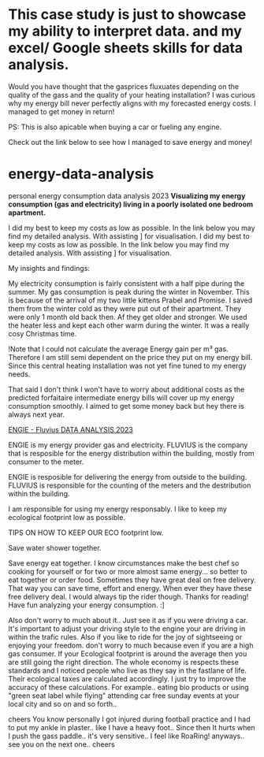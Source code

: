 # This case study is just to showcase my ability to interpret data. and my excel/ Google sheets skills for data analysis.
Would you have thought that the gasprices fluxuates depending on the quality of the gass and the quality of your heating installation?
I was curious why my energy bill never perfectly aligns with my forecasted energy costs. I managed to get money in return!

PS: This is also apicable when buying a car or fueling any engine.

Check out the link below to see how I managed to save energy and money!



# energy-data-analysis
personal energy consumption data analysis 2023
**Visualizing my energy consumption (gas and electricity) living in a poorly isolated one bedroom apartment.**

I did my best to keep my costs as low as possible. In the link below you may find my detailed analysis. With assisting ] for visualisation.
I did my best to keep my costs as low as possible. In the link below you may find my detailed analysis. With assisting ] for visualisation.

My insights and findings:

My electricity consumption is fairly consistent with a half pipe during the summer.
My gas consumption is peak during the winter in November. This is because of the arrival of my two little kittens Prabel and Promise.
I saved them from the winter cold as they were put out of their apartment. They were only 1 month old back then.
Af they get older and stronger. We used the heater less and kept each other warm during the winter. It was a really cosy Christmas time.

!Note that I could not calculate the average Energy gain per m³ gas. Therefore I am still semi dependent on the price they put on my energy bill.
Since this central heating installation was not yet fine tuned to my energy needs.

That said I don't think I won't have to worry about additional costs as the predicted forfaitaire intermediate energy bills will cover up my energy consumption smoothly. I aimed to get some money back but hey there is always next year. 


[ENGIE - Fluvius DATA ANALYSIS 2023](https://docs.google.com/spreadsheets/d/1pbG632t34n9r6gKwSt0QY27bi_hKJYLDwMLuGkyM2tU/edit#gid=994224908)

ENGIE is my energy provider gas and electricity.
FLUVIUS is the company that is resposible for the energy distribution within the building, mostly from consumer to the meter.

ENGIE is resposible for delivering the energy from outside to the building. 
FLUVIUS is responsible for the counting of the meters and the destribution within the building.

I am responsible for using my energy responsably. I like to keep my ecological footprint low as possible.

TIPS ON HOW TO KEEP OUR ECO footprint low.

Save water shower together. 

Save energy eat together. 
I know circumstances make the best chef so cooking for yourself or for two or more almost same energy...
so better to eat together or
order food. Sometimes they have great deal on free delivery. That way you can save time, effort and energy.
When ever they have these free delivery deal. I would always tip the rider though. Thanks for reading!
Have fun analyzing your energy consumption. :]

Also don't worry to much about it.. Just see it as if you were driving a car. It's important to adjust your driving style to the engine your are driving in within the trafic rules.
Also if you like to ride for the joy of sightseeing or enjoying your freedom. don't worry to much because even if you are a high gas consumer. If your Ecological footprint is around the average then you are still going the right direction.
The whole economy is respects these standards and I noticed people who live as they say in the fastlane of life. Their ecological taxes are calculated accordingly.
I just try to improve the accuracy of these calculations. For example.. eating bio products or using "green seat label while flying" attending car free sunday events at your local city and so on and so forth..

cheers
You know personally I got injured during football practice and I had to put my ankle in plaster.. like I have a heavy foot..
Since then It hurts when I push the gass paddle.. it's very sensitive.. I feel like RoaRing! anyways.. see you on the next one.. cheers



